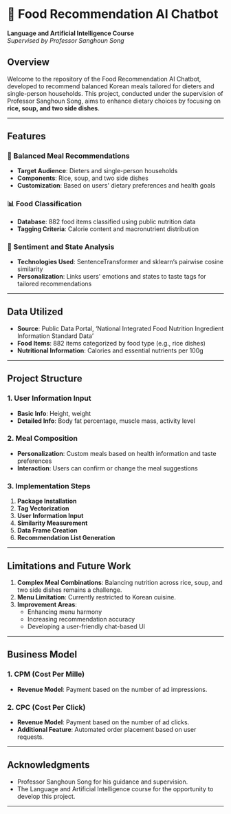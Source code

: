 # 🍔 Food Recommendation AI Chatbot

**Language and Artificial Intelligence Course**  
*Supervised by Professor Sanghoun Song*  

## Overview

Welcome to the repository of the Food Recommendation AI Chatbot, developed to recommend balanced Korean meals tailored for dieters and single-person households. This project, conducted under the supervision of Professor Sanghoun Song, aims to enhance dietary choices by focusing on **rice, soup, and two side dishes**. 

---

## Features

### 🍱 Balanced Meal Recommendations

- **Target Audience**: Dieters and single-person households
- **Components**: Rice, soup, and two side dishes
- **Customization**: Based on users' dietary preferences and health goals

### 📊 Food Classification

- **Database**: 882 food items classified using public nutrition data
- **Tagging Criteria**: Calorie content and macronutrient distribution

### 🧠 Sentiment and State Analysis

- **Technologies Used**: SentenceTransformer and sklearn’s pairwise cosine similarity
- **Personalization**: Links users' emotions and states to taste tags for tailored recommendations

---

## Data Utilized

- **Source**: Public Data Portal, ‘National Integrated Food Nutrition Ingredient Information Standard Data’
- **Food Items**: 882 items categorized by food type (e.g., rice dishes)
- **Nutritional Information**: Calories and essential nutrients per 100g

---

## Project Structure

### 1. User Information Input
- **Basic Info**: Height, weight
- **Detailed Info**: Body fat percentage, muscle mass, activity level

### 2. Meal Composition
- **Personalization**: Custom meals based on health information and taste preferences
- **Interaction**: Users can confirm or change the meal suggestions

### 3. Implementation Steps
1. **Package Installation**
2. **Tag Vectorization**
3. **User Information Input**
4. **Similarity Measurement**
5. **Data Frame Creation**
6. **Recommendation List Generation**

---

## Limitations and Future Work

1. **Complex Meal Combinations**: Balancing nutrition across rice, soup, and two side dishes remains a challenge.
2. **Menu Limitation**: Currently restricted to Korean cuisine.
3. **Improvement Areas**:
   - Enhancing menu harmony
   - Increasing recommendation accuracy
   - Developing a user-friendly chat-based UI

---

## Business Model

### 1. CPM (Cost Per Mille)
- **Revenue Model**: Payment based on the number of ad impressions.

### 2. CPC (Cost Per Click)
- **Revenue Model**: Payment based on the number of ad clicks.
- **Additional Feature**: Automated order placement based on user requests.

---

## Acknowledgments

- Professor Sanghoun Song for his guidance and supervision.
- The Language and Artificial Intelligence course for the opportunity to develop this project.

---
